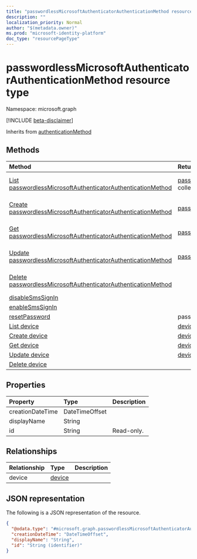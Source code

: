 ```yaml
---
title: "passwordlessMicrosoftAuthenticatorAuthenticationMethod resource type"
description: ""
localization_priority: Normal
author: "$(metadata.owner)"
ms.prod: "microsoft-identity-platform"
doc_type: "resourcePageType"
---
```


# passwordlessMicrosoftAuthenticatorAuthenticationMethod resource type

Namespace: microsoft.graph

[!INCLUDE [beta-disclaimer](../../includes/beta-disclaimer.md)]

Inherits from [authenticationMethod](authenticationmethod.md)

## Methods

| Method                                                                                                                                   | Return Type                                                                                                                    | Description                                                                                           |
| :--------------------------------------------------------------------------------------------------------------------------------------- | :----------------------------------------------------------------------------------------------------------------------------- | :---------------------------------------------------------------------------------------------------- |
| [List passwordlessMicrosoftAuthenticatorAuthenticationMethod](../api/passwordlessmicrosoftauthenticatorauthenticationmethod-list.md)     | [passwordlessMicrosoftAuthenticatorAuthenticationMethod](passwordlessMicrosoftAuthenticatorAuthenticationMethod.md) collection | List properties and relationships of a passwordlessMicrosoftAuthenticatorAuthenticationMethod object. |
| [Create passwordlessMicrosoftAuthenticatorAuthenticationMethod](../api/passwordlessmicrosoftauthenticatorauthenticationmethod-create.md) | [passwordlessMicrosoftAuthenticatorAuthenticationMethod](passwordlessMicrosoftAuthenticatorAuthenticationMethod.md)            | Create a new passwordlessMicrosoftAuthenticatorAuthenticationMethod object.                           |
| [Get passwordlessMicrosoftAuthenticatorAuthenticationMethod](../api/passwordlessmicrosoftauthenticatorauthenticationmethod-get.md)       | [passwordlessMicrosoftAuthenticatorAuthenticationMethod](passwordlessMicrosoftAuthenticatorAuthenticationMethod.md)            | Read properties and relationships of a passwordlessMicrosoftAuthenticatorAuthenticationMethod object. |
| [Update passwordlessMicrosoftAuthenticatorAuthenticationMethod](../api/passwordlessmicrosoftauthenticatorauthenticationmethod-update.md) | [passwordlessMicrosoftAuthenticatorAuthenticationMethod](passwordlessMicrosoftAuthenticatorAuthenticationMethod.md)            | Update the properties of a passwordlessMicrosoftAuthenticatorAuthenticationMethod object.             |
| [Delete passwordlessMicrosoftAuthenticatorAuthenticationMethod](../api/passwordlessmicrosoftauthenticatorauthenticationmethod-delete.md) |                                                                                                                                | Delete a passwordlessMicrosoftAuthenticatorAuthenticationMethod object.                               |
| [disableSmsSignIn](../api/passwordlessmicrosoftauthenticatorauthenticationmethod-disableSmsSignIn.md)                                    |                                                                                                                                |                                                                                                       |
| [enableSmsSignIn](../api/passwordlessmicrosoftauthenticatorauthenticationmethod-enableSmsSignIn.md)                                      |                                                                                                                                |                                                                                                       |
| [resetPassword](../api/passwordlessmicrosoftauthenticatorauthenticationmethod-resetPassword.md)                                          | passwordResetResponse                                                                                                          |                                                                                                       |
| [List device](../api/passwordlessmicrosoftauthenticatorauthenticationmethod-list-device.md)                                              | [device](../resources/-device.md)                                                                                              | Get the device objects from a device navigation property.                                             |
| [Create device](../api/passwordlessmicrosoftauthenticatorauthenticationmethod-post-device.md)                                            | [device](../resources/-device.md)                                                                                              | Create a new device object.                                                                           |
| [Get device](../api/passwordlessmicrosoftauthenticatorauthenticationmethod-get-device.md)                                                | [device](../resources/-device.md)                                                                                              | Read the properties and relationships of a device object.                                             |
| [Update device](../api/passwordlessmicrosoftauthenticatorauthenticationmethod-update-device.md)                                          | [device](../resources/-device.md)                                                                                              | Update the properties of a device object.                                                             |
| [Delete device](../api/passwordlessmicrosoftauthenticatorauthenticationmethod-delete-device.md)                                          |                                                                                                                                | Delete a device object.                                                                               |

## Properties

| Property         | Type           | Description |
| :--------------- | :------------- | :---------- |
| creationDateTime | DateTimeOffset |             |
| displayName      | String         |             |
| id               | String         | Read-only.  |

## Relationships

| Relationship | Type                             | Description |
| :----------- | :------------------------------- | :---------- |
| device       | [device](../resources/device.md) |             |

## JSON representation

The following is a JSON representation of the resource.

<!-- {
  "blockType": "resource",
  "keyProperty": "id",
  "@odata.type": "microsoft.graph.passwordlessMicrosoftAuthenticatorAuthenticationMethod",
  "baseType": "microsoft.graph.authenticationMethod",
  "openType": False
}
-->

```json
{
  "@odata.type": "#microsoft.graph.passwordlessMicrosoftAuthenticatorAuthenticationMethod",
  "creationDateTime": "DateTimeOffset",
  "displayName": "String",
  "id": "String (identifier)"
}
```
